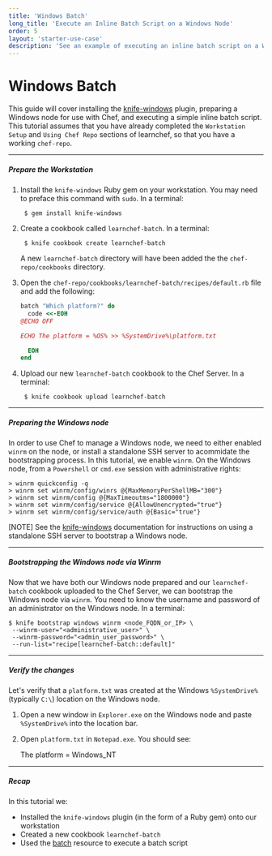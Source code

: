 ```yaml
---
title: 'Windows Batch'
long_title: 'Execute an Inline Batch Script on a Windows Node'
order: 5
layout: 'starter-use-case'
description: 'See an example of executing an inline batch script on a Windows node.'
---
```


Windows Batch
=================
This guide will cover installing the [knife-windows][knife-windows-docs] plugin, preparing a Windows node for use with Chef, and executing a simple inline batch script. This tutorial assumes that you have already completed the `Workstation Setup` and `Using Chef Repo` sections of learnchef, so that you have a working `chef-repo`.

---

##### Prepare the Workstation

1. Install the `knife-windows` Ruby gem on your workstation. You may need to preface this command with `sudo`. In a terminal:

		$ gem install knife-windows


1. Create a cookbook called `learnchef-batch`. In a terminal:

		$ knife cookbook create learnchef-batch

	A new `learnchef-batch` directory will have been added the the `chef-repo/cookbooks` directory.


1. Open the `chef-repo/cookbooks/learnchef-batch/recipes/default.rb` file and add the following:

	```ruby
	batch "Which platform?" do
	  code <<-EOH
	@ECHO OFF

	ECHO The platform = %OS% >> %SystemDrive%\platform.txt

	  EOH
	end
	```

1. Upload our new `learnchef-batch` cookbook to the Chef Server. In a terminal:

		$ knife cookbook upload learnchef-batch

---

##### Preparing the Windows node

In order to use Chef to manage a Windows node, we need to either enabled `winrm` on the node, or install a standalone SSH server to acommidate the bootstrapping process. In this tutorial, we enable `winrm`. On the Windows node, from a `Powershell` or `cmd.exe` session with administrative rights:

	> winrm quickconfig -q
	> winrm set winrm/config/winrs @{MaxMemoryPerShellMB="300"}
	> winrm set winrm/config @{MaxTimeoutms="1800000"}
	> winrm set winrm/config/service @{AllowUnencrypted="true"}
	> winrm set winrm/config/service/auth @{Basic="true"}

[NOTE] See the [knife-windows][knife-windows-docs-ssh] documentation for instructions on using a standalone SSH server to bootstrap a Windows node.

---

##### Bootstrapping the Windows node via Winrm

Now that we have both our Windows node prepared and our `learnchef-batch` cookbook uploaded to the Chef Server, we can bootstrap the Windows node via `winrm`. You need to know the username and password of an administrator on the Windows node. In a terminal:

	$ knife bootstrap windows winrm <node_FQDN_or_IP> \
	 --winrm-user="<administrative_user>" \
	 --winrm-password="<admin_user_password>" \
	 --run-list="recipe[learnchef-batch::default]"

---

##### Verify the changes
Let's verify that a `platform.txt` was created at the Windows `%SystemDrive%` (typically `C:\`) location on the Windows node.

1. Open a new window in `Explorer.exe` on the Windows node and paste `%SystemDrive%` into the location bar.

1. Open `platform.txt` in `Notepad.exe`. You should see:


	The platform = Windows_NT


---

##### Recap

In this tutorial we:

- Installed the `knife-windows` plugin (in the form of a Ruby gem) onto our workstation
- Created a new cookbook `learnchef-batch`
- Used the [batch][batch-resource-docs] resource to execute a batch script

[knife-windows-docs]: http://docs.opscode.com/plugin_knife_windows.html
[knife-windows-docs-ssh]: https://github.com/opscode/knife-windows#knife-bootstrap-windows-ssh
[batch-resource-docs]: http://docs.opscode.com/resource_batch.html
